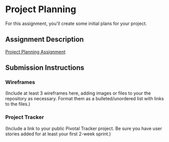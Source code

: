# Project Planning
For this assignment, you'll create some initial plans for your project.

## Assignment Description
[Project Planning Assignment](https://education.launchcode.org/liftoff/assignments/planning/)

## Submission Instructions

### Wireframes

(Include at least 3 wireframes here, adding images or files to your the repository as necessary. Format
them as a bulleted/unordered list with links to the files.)

### Project Tracker

(Include a link to your public Pivotal Tracker project. Be sure you have user stories added 
for at least your first 2-week sprint.)